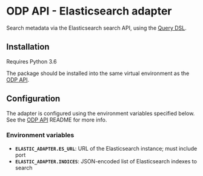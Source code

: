 # ODP API - Elasticsearch adapter

Search metadata via the Elasticsearch search API, using the
[Query DSL](https://www.elastic.co/guide/en/elasticsearch/reference/6.2/query-dsl.html).

## Installation

Requires Python 3.6

The package should be installed into the same virtual environment as the
[ODP API](https://github.com/SAEONData/ODP-API).

## Configuration

The adapter is configured using the environment variables specified below. 
See the [ODP API](https://github.com/SAEONData/ODP-API) README for more info.

### Environment variables

- **`ELASTIC_ADAPTER.ES_URL`**: URL of the Elasticsearch instance; must include port
- **`ELASTIC_ADAPTER.INDICES`**: JSON-encoded list of Elasticsearch indexes to search
